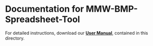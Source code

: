 # Documentation for MMW-BMP-Spreadsheet-Tool

For detailed instructions, download our **[User Manual](https://raw.githubusercontent.com/WikiWatershed/MMW-BMP-spreadsheet-tool/master/docs/MMW_BMP_Spreadsheet_Tool_UserManual.docx)**, contained in this directory.
